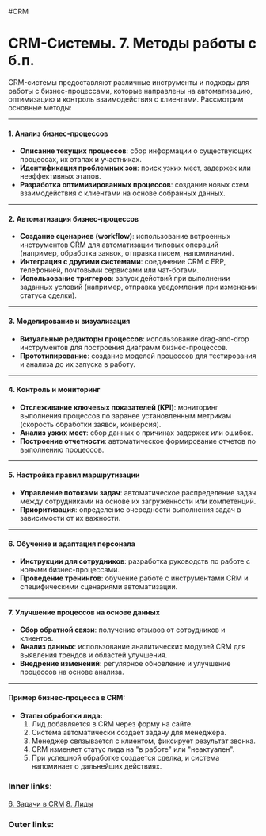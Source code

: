 #CRM 

# CRM-Системы. 7. Методы работы с б.п.

CRM-системы предоставляют различные инструменты и подходы для работы с бизнес-процессами, которые направлены на автоматизацию, оптимизацию и контроль взаимодействия с клиентами. Рассмотрим основные методы:

---

#### 1. **Анализ бизнес-процессов**

- **Описание текущих процессов**: сбор информации о существующих процессах, их этапах и участниках.
- **Идентификация проблемных зон**: поиск узких мест, задержек или неэффективных этапов.
- **Разработка оптимизированных процессов**: создание новых схем взаимодействия с клиентами на основе собранных данных.

---

#### 2. **Автоматизация бизнес-процессов**

- **Создание сценариев (workflow)**: использование встроенных инструментов CRM для автоматизации типовых операций (например, обработка заявок, отправка писем, напоминания).
- **Интеграция с другими системами**: соединение CRM с ERP, телефонией, почтовыми сервисами или чат-ботами.
- **Использование триггеров**: запуск действий при выполнении заданных условий (например, отправка уведомления при изменении статуса сделки).

---

#### 3. **Моделирование и визуализация**

- **Визуальные редакторы процессов**: использование drag-and-drop инструментов для построения диаграмм бизнес-процессов.
- **Прототипирование**: создание моделей процессов для тестирования и анализа до их запуска в работу.

---

#### 4. **Контроль и мониторинг**

- **Отслеживание ключевых показателей (KPI)**: мониторинг выполнения процессов по заранее установленным метрикам (скорость обработки заявок, конверсия).
- **Анализ узких мест**: сбор данных о причинах задержек или ошибок.
- **Построение отчетности**: автоматическое формирование отчетов по выполнению процессов.

---

#### 5. **Настройка правил маршрутизации**

- **Управление потоками задач**: автоматическое распределение задач между сотрудниками на основе их загруженности или компетенций.
- **Приоритизация**: определение очередности выполнения задач в зависимости от их важности.

---

#### 6. **Обучение и адаптация персонала**

- **Инструкции для сотрудников**: разработка руководств по работе с новыми бизнес-процессами.
- **Проведение тренингов**: обучение работе с инструментами CRM и специфическими сценариями автоматизации.

---

#### 7. **Улучшение процессов на основе данных**

- **Сбор обратной связи**: получение отзывов от сотрудников и клиентов.
- **Анализ данных**: использование аналитических модулей CRM для выявления трендов и областей улучшения.
- **Внедрение изменений**: регулярное обновление и улучшение процессов на основе анализа.

---

#### Пример бизнес-процесса в CRM:

- **Этапы обработки лида:**
    1. Лид добавляется в CRM через форму на сайте.
    2. Система автоматически создает задачу для менеджера.
    3. Менеджер связывается с клиентом, фиксирует результат звонка.
    4. CRM изменяет статус лида на "в работе" или "неактуален".
    5. При успешной обработке создается сделка, и система напоминает о дальнейших действиях.


### Inner links:
[6. Задачи в CRM](2.%20Knowledge/IT%20продукты/CRM/6.%20Задачи%20в%20CRM.md)
[8. Лиды](2.%20Knowledge/IT%20продукты/CRM/8.%20Лиды.md)
### Outer links:
